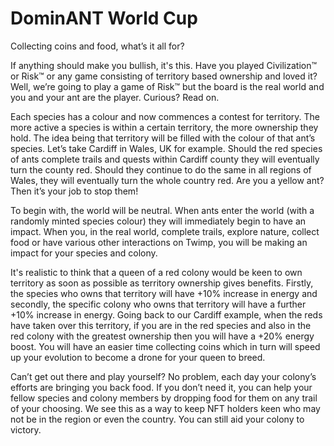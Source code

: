 # DominANT World Cup

Collecting coins and food, what’s it all for?

If anything should make you bullish, it's this. Have you played Civilization™ or Risk™ or any game consisting of territory based ownership and loved it? Well, we’re going to play a game of Risk™ but the board is the real world and you and your ant are the player. Curious? Read on.

Each species has a colour and now commences a contest for territory. The more active a species is within a certain territory, the more ownership they hold. The idea being that territory will be filled with the colour of that ant’s species. Let’s take Cardiff in Wales, UK for example. Should the red species of ants complete trails and quests within Cardiff county they will eventually turn the county red. Should they continue to do the same in all regions of Wales, they will eventually turn the whole country red. Are you a yellow ant? Then it’s your job to stop them!

To begin with, the world will be neutral. When ants enter the world (with a randomly minted species colour) they will immediately begin to have an impact. When you, in the real world, complete trails, explore nature, collect food or have various other interactions on Twimp, you will be making an impact for your species and colony.

It's realistic to think that a queen of a red colony would be keen to own territory as soon as possible as territory ownership gives benefits. Firstly, the species who owns that territory will have +10% increase in energy and secondly, the specific colony who owns that territory will have a further +10% increase in energy. Going back to our Cardiff example, when the reds have taken over this territory, if you are in the red species and also in the red colony with the greatest ownership then you will have a +20% energy boost. You will have an easier time collecting coins which in turn will speed up your evolution to become a drone for your queen to breed.

Can’t get out there and play yourself? No problem, each day your colony’s efforts are bringing you back food. If you don’t need it, you can help your fellow species and colony members by dropping food for them on any trail of your choosing. We see this as a way to keep NFT holders keen who may not be in the region or even the country. You can still aid your colony to victory.
